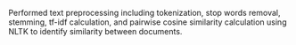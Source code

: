 Performed text preprocessing including tokenization, stop words removal, stemming, tf-idf calculation, and pairwise cosine similarity calculation using NLTK to identify similarity between documents.
